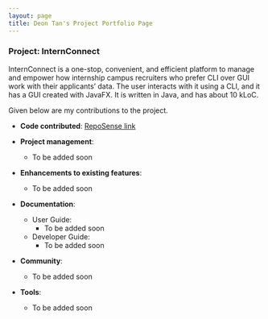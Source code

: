 ```yaml
---
layout: page
title: Deon Tan's Project Portfolio Page
---
```


### Project: InternConnect

InternConnect is a one-stop, convenient, and efficient platform to manage and empower how internship campus recruiters who prefer CLI over GUI work with their applicants’ data. The user interacts with it using a CLI, and it has a GUI created with JavaFX. It is written in Java, and has about 10 kLoC.

Given below are my contributions to the project.

* **Code contributed**: [RepoSense link](https://nus-cs2103-ay2223s1.github.io/tp-dashboard/?search=deeyonn&breakdown=true)

* **Project management**:
  * To be added soon

* **Enhancements to existing features**:
  * To be added soon

* **Documentation**:
  * User Guide:
    * To be added soon
  * Developer Guide:
    * To be added soon

* **Community**:
  * To be added soon

* **Tools**:
  * To be added soon
